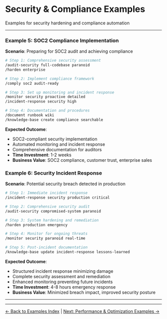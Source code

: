 # Security & Compliance Examples

Examples for security hardening and compliance automation

---

### Example 5: SOC2 Compliance Implementation

**Scenario**: Preparing for SOC2 audit and achieving compliance

```bash
# Step 1: Comprehensive security assessment
/audit-security full-codebase paranoid
/harden enterprise

# Step 2: Implement compliance framework
/comply soc2 audit-ready

# Step 3: Set up monitoring and incident response
/monitor security proactive detailed
/incident-response security high

# Step 4: Documentation and procedures
/document runbook wiki
/knowledge-base create compliance searchable
```

**Expected Outcome**:

- SOC2-compliant security implementation
- Automated monitoring and incident response
- Comprehensive documentation for auditors
- **Time Investment**: 1-2 weeks
- **Business Value**: SOC2 compliance, customer trust, enterprise sales

### Example 6: Security Incident Response

**Scenario**: Potential security breach detected in production

```bash
# Step 1: Immediate incident response
/incident-response security production critical

# Step 2: Comprehensive security audit
/audit-security compromised-system paranoid

# Step 3: System hardening and remediation
/harden production emergency

# Step 4: Monitor for ongoing threats
/monitor security paranoid real-time

# Step 5: Post-incident documentation
/knowledge-base update incident-response lessons-learned
```

**Expected Outcome**:

- Structured incident response minimizing damage
- Complete security assessment and remediation
- Enhanced monitoring preventing future incidents
- **Time Investment**: 4-8 hours emergency response
- **Business Value**: Minimized breach impact, improved security posture

---

---

[← Back to Examples Index](README.md) | [Next: Performance & Optimization Examples →](04-performance-optimization.md)
